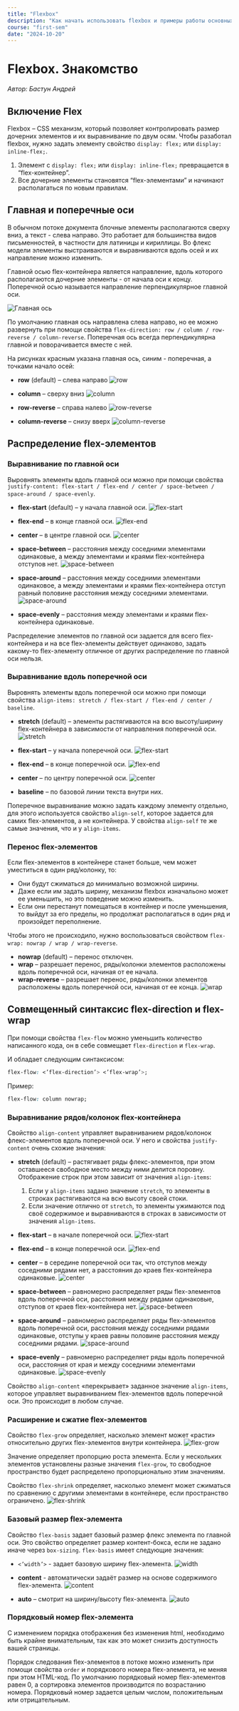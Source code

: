 ```yaml
---
title: "Flexbox"
description: "Как начать использовать flexbox и примеры работы основных свойств."
course: "first-sem"
date: "2024-10-20"
---
```


# Flexbox. Знакомство

_Автор: Бастун Андрей_

## Включение Flex

Flexbox – CSS механизм, который позволяет контролировать размер дочерних элементов и их выравнивание по двум осям. Чтобы разаботал flexbox, нужно задать элементу свойство `display: flex;` или `display: inline-flex;`.

1. Элемент с `display: flex;` или `display: inline-flex;` превращается в “flex-контейнер”.
2. Все дочерние элементы становятся “flex-элементами” и начинают располагаться по новым правилам.

## Главная и поперечные оси

В обычном потоке документа блочные элементы располагаются сверху вниз, а текст - слева направо. Это работает для большинства видов письменностей, в частности для латиницы и кириллицы. Во флекс модели элементы выстраиваются и выравниваются вдоль осей и их направление можно изменить.

Главной осью flex-контейнера является направление, вдоль которого располагаются дочерние элементы - от начала оси к концу. Поперечной осью называется направление перпендикулярное главной оси.

![Главная ось](/flex/image1.png)

По умолчанию главная ось направлена слева направо, но ее можно развернуть при помощи свойства `flex-direction: row / column / row-reverse / column-reverse`. Поперечная ось всегда перпендикулярна главной и поворачивается вместе с ней.

На рисунках красным указана главная ось, синим - поперечная, а точками начало осей:

- **row** (default) – слева направо
  ![row](/flex/image2.png)

- **column** – сверху вниз
  ![column](/flex/image3.png)

- **row-reverse** – справа налево
  ![row-reverse](/flex/image4.png)

- **column-reverse** – снизу вверх
  ![column-reverse](/flex/image5.png)

## Распределение flex-элементов

### Выравнивание по главной оси

Выровнять элементы вдоль главной оси можно при помощи свойства `justify-content: flex-start / flex-end / center / space-between / space-around / space-evenly`.

- **flex-start** (default) – у начала главной оси.
  ![flex-start](/flex/image6.png)

- **flex-end** – в конце главной оси.
  ![flex-end](/flex/image7.png)

- **center** – в центре главной оси.
  ![center](/flex/image8.png)

- **space-between** – расстояния между соседними элементами одинаковые, а между элементами и краями flex-контейнера отступов нет.
  ![space-between](/flex/image9.png)

- **space-around** – расстояния между соседними элементами одинаковое, а между элементами и краями flex-контейнера отступ равный половине расстояния между соседними элементами.
  ![space-around](/flex/image10.png)

- **space-evenly** – расстояния между элементами и краями flex-контейнера одинаковые.

Распределение элементов по главной оси задается для всего flex-контейнера и на все flex-элементы действует одинаково, задать какому-то flex-элементу отличное от других распределение по главной оси нельзя.

### Выравнивание вдоль поперечной оси

Выровнять элементы вдоль поперечной оси можно при помощи свойства `align-items: stretch / flex-start / flex-end / center / baseline`.

- **stretch** (default) – элементы растягиваются на всю высоту/ширину flex-контейнера в зависимости от направления поперечной оси.
  ![stretch](/flex/image11.png)

- **flex-start** – у начала поперечной оси.
  ![flex-start](/flex/image12.png)

- **flex-end** – в конце поперечной оси.
  ![flex-end](/flex/image13.png)

- **center** – по центру поперечной оси.
  ![center](/flex/image14.png)

- **baseline** – по базовой линии текста внутри них.

Поперечное выравнивание можно задать каждому элементу отдельно, для этого используется свойство `align-self`, которое задается для самих flex-элементов, а не контейнера. У свойства `align-self` те же самые значения, что и у `align-items`.

### Перенос flex-элементов

Если flex-элементов в контейнере станет больше, чем может уместиться в один ряд/колонку, то:

- Они будут сжиматься до минимально возможной ширины.
- Даже если им задать ширину, механизм flexbox изначальоно может ее уменьшить, но это поведение можно изменить.
- Если они перестанут помещаться в контейнер и после уменьшения, то выйдут за его пределы, но продолжат располагаться в один ряд и произойдет переполнение.

Чтобы этого не происходило, нужно воспользоваться свойством `flex-wrap: nowrap / wrap / wrap-reverse`.

- **nowrap** (default) – перенос отключен.
- **wrap** – разрешает перенос, ряды/колонки элементов расположены вдоль поперечной оси, начиная от ее начала.
- **wrap-reverse** – разрешает перенос, ряды/колонки элементов расположены вдоль поперечной оси, начиная от ее конца.
  ![wrap](/flex/image15.png)

## Совмещенный синтаксис flex-direction и flex-wrap

При помощи свойства `flex-flow` можно уменьшить количество написанного кода, он в себе совмещает `flex-direction` и `flex-wrap`.

И обладает следующим синтаксисом:

```css
flex-flow: <’flex-direction’> <’flex-wrap’>;
```

Пример:

```css
flex-flow: column nowrap;
```

### Выравнивание рядов/колонок flex-контейнера

Свойство `align-content` управляет выравниванием рядов/колонок флекс-элементов вдоль поперечной оси. У него и свойства `justify-content` очень схожие значения:

- **stretch** (default) – растягивает ряды флекс-элементов, при этом оставшееся свободное место между ними делится поровну. Отображение строк при этом зависит от значения `align-items`:

    1. Если у `align-items` задано значение `stretch`, то элементы в строках растягиваются на всю высоту своей стоки.
    2. Если значение отлично от `stretch`, то элементы ужимаются под своё содержимое и выравниваются в строках в зависимости от значения `align-items`.

- **flex-start** – в начале поперечной оси.
  ![flex-start](/flex/image16.png)

- **flex-end** – в конце поперечной оси.
  ![flex-end](/flex/image17.png)

- **center** – в середине поперечной оси так, что отступов между соседними рядами нет, а расстояния до краев flex-контейнера одинаковые.
  ![center](/flex/image18.png)

- **space-between** – равномерно распределяет ряды flex-элементов вдоль поперечной оси, расстояния между рядами одинаковые, отступов от краев flex-контейнера нет.
  ![space-between](/flex/image19.png)

- **space-around** – равномерно распределяет ряды flex-элементов вдоль поперечной оси, расстояния между соседними рядами одинаковые, отступы у краев равны половине расстояния между соседними рядами.
  ![space-around](/flex/image20.png)

- **space-evenly** – равномерно распределяет ряды вдоль поперечной оси, расстояния от края и между соседними элементами одинаковые.
  ![space-evenly](/flex/image21.png)

Свойство `align-content` «перекрывает» заданное значение `align-items`, которое управляет выравниванием flex-элементов вдоль поперечной оси. Это происходит в любом случае.

### Расширение и сжатие flex-элементов

Свойство `flex-grow` определяет, насколько элемент может «расти» относительно других flex-элементов внутри контейнера.
![flex-grow](/flex/image22.png)

Значение определяет пропорцию роста элемента. Если у нескольких элементов установлены разные значения `flex-grow`, то свободное пространство будет распределено пропорционально этим значениям.

Свойство `flex-shrink` определяет, насколько элемент может сжиматься по сравнению с другими элементами в контейнере, если пространство ограничено.
![flex-shrink](/flex/image23.png)

### Базовый размер flex-элемента

Свойство `flex-basis` задает базовый размер флекс элемента по главной оси. Это свойство определяет размер контент-бокса, если не задано иначе через `box-sizing`. `flex-basis` имеет следующие значения:

- `<’width’>` - задает базовую ширину flex-элемента.
  ![width](/flex/image24.png)

- **content** - автоматически задаёт размер на основе содержимого flex-элемента.
  ![content](/flex/image25.png)

- **auto** – смотрит на ширину/высоту flex-элемента.
  ![auto](/flex/image26.png)

### Порядковый номер flex-элемента

С изменением порядка отображения без изменения html, необходимо быть крайне внимательным, так как это может снизить доступность вашей страницы.

Порядок следования flex-элементов в потоке можно изменить при помощи свойства `order` и порядкового номера flex-элемента, не меняя при этом HTML-код. По умолчанию порядковый номер flex-элементов равен 0, а сортировка элементов производится по возрастанию номера. Порядковый номер задается целым числом, положительным или отрицательным.
